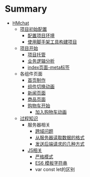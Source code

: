 # Summary

* [HMchat](README.md)
  * [项目初始配置](xiang-mu-chu-shi-pei-zhi.md)
    * [配置项目环境](xiang-mu-chu-shi-pei-zhi/pei-zhi-xiang-mu-huan-jing.md)
    * [使用脚手架工具构建项目](xiang-mu-chu-shi-pei-zhi/shi-yong-jiao-shou-jia-gong-ju-gou-jian-xiang-mu.md)
  * [项目开始](xiang-mu-kai-shi.md)
    * [项目托管](xiang-mu-tuo-guan.md)
    * [业务逻辑分析](ye-wu-luo-ji-fen-xi.md)
    * [index页面-meta标签](indexye-mian-meta-biao-qian.md)
  * 各组件页面
    * [首页制作](ru-kou-han-shu-main-js.md)
    * [组件切换动画](zu-jian-qie-huan-dong-hua.md)
    * [新闻页面](xin-wen-lie-biao-ye-mian.md)
    * [商品页面](shang-pin-ye-mian.md)
    * [购物车开始](gou-wu-che-kai-shi.md)
      * [加入购物车动画](shang-pin-jie-suan-ye-mian.md)
  * [过程知识](guo-cheng-zhi-shi.md)
    * 服务器相关
      * [跨域问题](kua-yu-wen-ti.md)
      * [从服务器读取数据的格式](cong-fu-wu-qi-du-qu-shu-ju-de-ge-shi.md)
      * [发送后端请求的几种方式](fa-song-hou-duan-qing-qiu-de-ji-zhong-fang-shi.md)
    * [JS相关](guo-cheng-zhi-shi/jsxiang-guan.md)
      * [严格模式](yan-ge-mo-shi.md)
      * [ES6 模板字符串](es6-mo-ban-zi-fu-chuan.md)
      * var const let的区别

